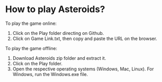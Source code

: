 # How to play Asteroids?

To play the game online:
1. Click on the Play folder directing on Github.
2. Click on Game Link.txt, then copy and paste the URL on the browser.

To play the game offline:
1. Download Asteroids zip folder and extract it.
2. Click on the Play folder.
3. Open the respective operating systems (Windows, Mac, Linux). For Windows, run the Windows.exe file.
